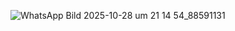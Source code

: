 ![WhatsApp Bild 2025-10-28 um 21 14 54_88591131](https://github.com/user-attachments/assets/742cd4d1-dfd4-483a-87d0-2de0e27d9ab5)
